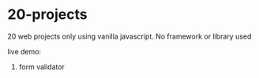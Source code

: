 # 20-projects
20 web projects only using vanilla javascript. No framework or library used

live demo:
1) form validator
